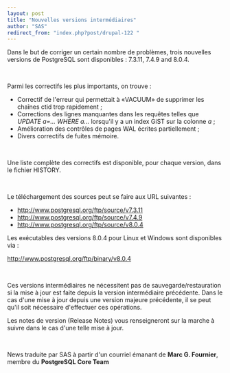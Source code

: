 ```yaml
---
layout: post
title: "Nouvelles versions intermédiaires"
author: "SAS"
redirect_from: "index.php?post/drupal-122 "
---
```




<par>

Dans le but de corriger un certain nombre de problèmes, trois nouvelles versions de PostgreSQL sont disponibles&nbsp;: 7.3.11, 7.4.9 and 8.0.4.

</par>

<br />

<par>

Parmi les correctifs les plus importants, on trouve&nbsp;:

<ul>

<li> Correctif de l'erreur qui permettait à «VACUUM» de supprimer les chaînes ctid trop rapidement&nbsp;;

</li>

<li> Corrections des lignes manquantes dans les requêtes telles que <em>UPDATE a=... WHERE a...</em> lorsqu'il y a un index GiST sur la colonne <em>a</em>&nbsp;;

</li>

<li> Amélioration des contrôles de pages WAL écrites partiellement&nbsp;;

</li>

<li> Divers correctifs de fuites mémoire.

</li>

</ul>

</par>

<br />

<par>

Une liste complète des correctifs est disponible, pour chaque version, dans le fichier HISTORY.

</par>

<br />

<par>

Le téléchargement des sources peut se faire aux URL suivantes&nbsp;:

<ul>

<li> <a href="http://www.postgresql.org/ftp/source/v7.3.11">http://www.postgresql.org/ftp/source/v7.3.11</a>

</li>

<li> <a href="http://www.postgresql.org/ftp/source/v7.4.9">http://www.postgresql.org/ftp/source/v7.4.9</a>

</li>

<li> <a href="http://www.postgresql.org/ftp/source/v8.0.4">http://www.postgresql.org/ftp/source/v8.0.4</a>

</li>

</ul>

</par>

<par>

Les exécutables des versions 8.0.4 pour Linux et Windows sont disponibles via&nbsp;:

<a href="http://www.postgresql.org/ftp/binary/v8.0.4">http://www.postgresql.org/ftp/binary/v8.0.4</a>

</par>

<br />

<par>

Ces versions intermédiaires ne nécessitent pas de sauvegarde/restauration si la mise à jour est faite depuis la version intermédiaire précédente. Dans le cas d'une mise à jour depuis une version majeure précédente, il se peut qu'il soit nécessaire d'effectuer ces opérations.

Les notes de version (Release Notes) vous renseigneront sur la marche à suivre dans le cas d'une telle mise à jour.

</par>

<br />

<par>

News traduite par SAS à partir d'un courriel émanant de <strong>Marc G. Fournier</strong>, membre du <strong>PostgreSQL Core Team</strong>

</par>